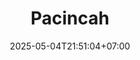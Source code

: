 ---
weight: 999
title: "Pacincah"
description: ""
icon: "article"
date: "2025-05-04T21:51:04+07:00"
lastmod: "2025-05-04T21:51:04+07:00"
draft: true
toc: true
---